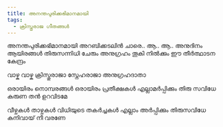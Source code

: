 ```yaml
---
title: അനന്തപുരിക്കഭിമാനമായി
tags:
  - ക്രിസ്തുരാജ ഗീതങ്ങൾ
---
```

അനന്തപുരിക്കഭിമാനമായി
അറബിക്കടലിന്‍ ചാരെ.. ആ.. ആ..
അനുദിനം ആയിരങ്ങള്‍
തിരുസന്നിധി ചേരും
അനുഗ്രഹം തൂകി നിൽക്കും
ഈ തീര്‍ത്ഥാടന കേന്ദ്രം

വാഴ്ക വാഴ്ക ക്രിസ്തുരാജാ
സ്നേഹരാജാ അനുഗ്രഹദാതാ

ഒരായിരം നൊമ്പരങ്ങൾ
ഒരായിരം പ്രതീക്ഷകള്‍
എല്ലാമർപ്പിക്കും തിരു സവിധേ
കരുണ തന്‍ ഉറവിടമേ

വീഴ്ചകള്‍ താഴ്ചകള്‍
വിധിയുടെ തകര്‍ച്ചകള്‍
എല്ലാം അര്‍പ്പിക്കും തിരുസവിധേ
കനിവായ്‌ നീ വരണേ
